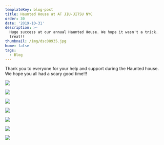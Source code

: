 ```yaml
---
templateKey: blog-post
title: Haunted House at AT JIU-JITSU NYC
order: 30
date: '2019-10-31'
description: >-
  Huge success at our annual Haunted House. We hope it wasn't a trick... only a
  treat!!
thumbnail: /img/dsc08935.jpg
home: false
tags:
  - Blog
---
```

Thank you to everyone for your help and support during the Haunted house. We hope you all had a scary good time!!!

![](/img/1572987336_tmp_dsc08815.jpg)

![](/img/1572987363_tmp_dsc08816.jpg)

![](/img/1572987407_tmp_dsc08846.jpg)

![](/img/1572987387_tmp_dsc08832.jpg)

![](/img/1572987439_tmp_dsc08892.jpg)

![](/img/1572987474_tmp_dsc08899.jpg)

![](/img/1572987488_tmp_dsc08930.jpg)

